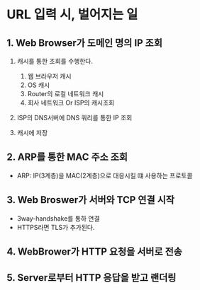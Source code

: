 # URL 입력 시, 벌어지는 일

## 1. Web Browser가 도메인 명의 IP 조회
1. 캐시를 통한 조회를 수행한다.
   1. 웹 브라우저 캐시
   2. OS 캐시
   3. Router의 로컬 네트워크 캐시
   4. 회사 네트워크 Or ISP의 캐시조회


2. ISP의 DNS서버에 DNS 쿼리를 통한 IP 조회
3. 캐시에 저장

## 2. ARP를 통한 MAC 주소 조회
- ARP: IP(3계층)을 MAC(2계층)으로 대응시킬 떄 사용하는 프로토콜

## 3. Web Broswer가 서버와 TCP 연결 시작
- 3way-handshake를 통하 연결
- HTTPS라면 TLS가 추가된다.

## 4. WebBrower가 HTTP 요청을 서버로 전송

## 5. Server로부터 HTTP 응답을 받고 랜더링